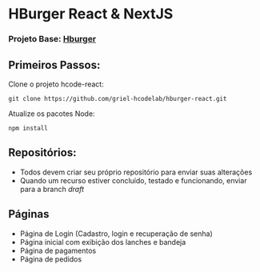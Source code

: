 <h1>HBurger React & NextJS</h1>

<h3>Projeto Base: <a href="https://hburger-9a4f7.web.app/">Hburger</a></h3>

<h2>Primeiros Passos:</h2>
Clone o projeto hcode-react:

    git clone https://github.com/griel-hcodelab/hburger-react.git

Atualize os pacotes Node:

    npm install

<h2>Repositórios:</h2>

- Todos devem criar seu próprio repositório para enviar suas alterações
- Quando um recurso estiver concluído, testado e funcionando, enviar para a branch *draft*

<h2>Páginas</h2>

- Página de Login (Cadastro, login e recuperação de senha)
- Página inicial com exibição dos lanches e bandeja
- Página de pagamentos
- Página de pedidos
